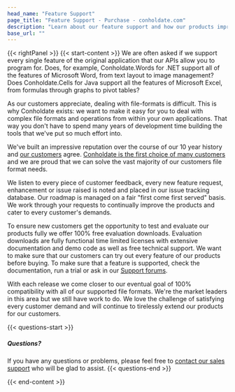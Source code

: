 ```yaml
---
head_name: "Feature Support"
page_title: "Feature Support - Purchase - conholdate.com"
description: "Learn about our feature support and how our products improve week by week."
base_url: ""
---
```

{{< rightPanel >}}
{{< start-content >}}
We are often asked if we support every single feature of the original application that our APIs allow you to program for. Does, for example, Conholdate.Words for .NET support all of the features of Microsoft Word, from text layout to image management? Does Conholdate.Cells for Java support all the features of Microsoft Excel, from formulas through graphs to pivot tables?

As our customers appreciate, dealing with file-formats is difficult. This is why Conholdate exists: we want to make it easy for you to deal with complex file formats and operations from within your own applications. That way you don't have to spend many years of development time building the tools that we've put so much effort into.

We've built an impressive reputation over the course of our 10 year history and [our customers](https://about.conholdate.com/customers/) agree. [Conholdate is the first choice of many customers](https://about.conholdate.com/customers/success-stories/) and we are proud that we can solve the vast majority of our customers file format needs.

We listen to every piece of customer feedback, every new feature request, enhancement or issue raised is noted and placed in our issue tracking database. Our roadmap is managed on a fair "first come first served" basis. We work through your requests to continually improve the products and cater to every customer's demands.

To ensure new customers get the opportunity to test and evaluate our products fully we offer 100% free evaluation downloads. Evaluation downloads are fully functional time limited licenses with extensive documentation and demo code as well as free technical support. We want to make sure that our customers can try out every feature of our products before buying. To make sure that a feature is supported, check the documentation, run a trial or ask in our [Support forums](https://forum.conholdate.com/).

With each release we come closer to our eventual goal of 100% compatibility with all of our supported file formats. We're the market leaders in this area but we still have work to do. We love the challenge of satisfying every customer demand and will continue to tirelessly extend our products for our customers.

{{< questions-start >}}
##### Questions?
If you have any questions or problems, please feel free to [contact our sales support](https://about.conholdate.com/contact/) who will be glad to assist.
{{< questions-end >}}

{{< end-content >}}